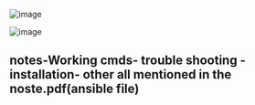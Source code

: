 ![image](https://github.com/user-attachments/assets/b894ae76-c3cc-41aa-8409-0196868f5a2a)

![image](https://github.com/user-attachments/assets/0497e291-0b10-4082-9d26-d3abaa0a9138)

##  notes-Working cmds- trouble shooting - installation- other all mentioned in the noste.pdf(ansible file)
